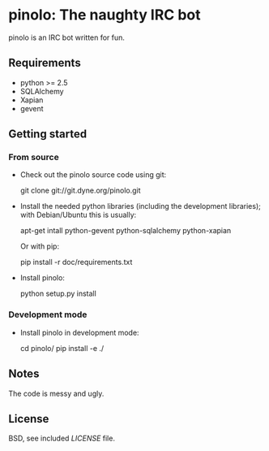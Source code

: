 # pinolo: The naughty IRC bot

pinolo is an IRC bot written for fun.

## Requirements

- python >= 2.5
- SQLAlchemy
- Xapian
- gevent


## Getting started


### From source

 - Check out the pinolo source code using git:

	git clone git://git.dyne.org/pinolo.git

 - Install the needed python libraries (including the development
   libraries); with Debian/Ubuntu this is usually:

	apt-get intall python-gevent python-sqlalchemy python-xapian

   Or with pip:

	pip install -r doc/requirements.txt

 - Install pinolo:

	python setup.py install


### Development mode

- Install pinolo in development mode:

	cd pinolo/
	pip install -e ./


## Notes

The code is messy and ugly.


## License

BSD, see included *LICENSE* file.
